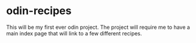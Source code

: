 # odin-recipes

This will be my first ever odin project.
The project will require me to have a main index page that will link to a 
few different recipes. 

